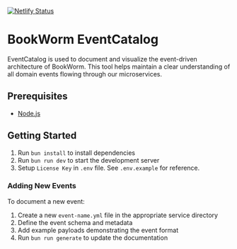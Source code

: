 [![Netlify Status](https://api.netlify.com/api/v1/badges/ff82b0cb-bbb5-4d49-b326-e4792d673420/deploy-status)](https://app.netlify.com/projects/bookwormdev/deploys)

# BookWorm EventCatalog

EventCatalog is used to document and visualize the event-driven architecture of BookWorm. This tool helps maintain a clear understanding of all domain events flowing through our microservices.

## Prerequisites

- [Node.js](https://nodejs.org/en/download/)

## Getting Started

1. Run `bun install` to install dependencies
2. Run `bun run dev` to start the development server
3. Setup `License Key` in `.env` file. See `.env.example` for reference.

### Adding New Events

To document a new event:

1. Create a new `event-name.yml` file in the appropriate service directory
2. Define the event schema and metadata
3. Add example payloads demonstrating the event format
4. Run `bun run generate` to update the documentation
